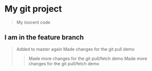 # My git project

> My inocent code

## I am in the feature branch

>Added to master again
>Made changes for the git pull demo
>>Made more changes for the git pull/fetch demo
>>Made more changes for the git pull/fetch demo
